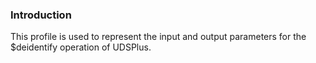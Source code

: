 

### Introduction

This profile is used to represent the input and output parameters for the $deidentify operation of UDSPlus.  
